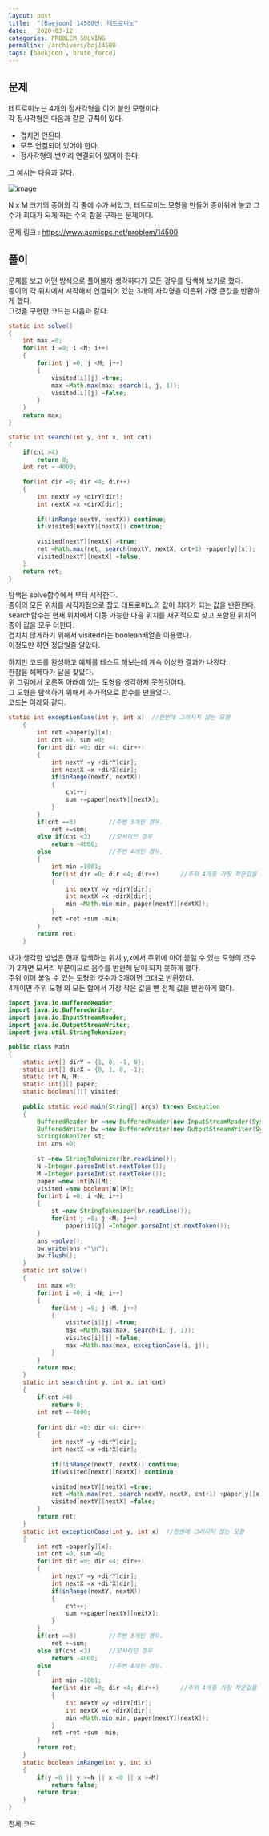 ```yaml
---
layout: post
title:  "[Baejoon] 14500번: 테트로미노"
date:   2020-03-12
categories: PROBLEM_SOLVING
permalink: /archivers/boj14500
tags: [baekjoon , brute_force]
---
```


## 문제

테트로미노는 4개의 정사각형을 이어 붙인 모형이다.   
각 정사각형은 다음과 같은 규칙이 있다.   
- 겹치면 안된다.   
- 모두 연결되어 있어야 한다.   
- 정사각형의 변끼리 연결되어 있어야 한다.   

그 예시는 다음과 같다.

![image](https://onlinejudgeimages.s3-ap-northeast-1.amazonaws.com/problem/14500/1.png)


N x M 크기의 종이의 각 줄에 수가 써있고, 테트로미노 모형을 만들어 종이위에 놓고 그 수가 최대가
되게 하는 수의 합을 구하는 문제이다. 


문제 링크 : <https://www.acmicpc.net/problem/14500>   


## 풀이
문제를 보고 어떤 방식으로 풀어볼까 생각하다가 모든 경우를 탐색해 보기로 했다.   
종이의 각 위치에서 시작해서 연결되어 있는 3개의 사각형을 이은뒤 가장 큰값을 반환하게 했다.   
그것을 구현한 코드는 다음과 같다.

~~~java
static int solve()
{
	int max =0;
	for(int i =0; i <N; i++)
	{
		for(int j =0; j <M; j++)
		{
			visited[i][j] =true;
			max =Math.max(max, search(i, j, 1));
			visited[i][j] =false;
		}
	}
	return max;
}

static int search(int y, int x, int cnt)
{
	if(cnt >4)
		return 0;
	int ret =-4000;
		
	for(int dir =0; dir <4; dir++)
	{
		int nextY =y +dirY[dir];
		int nextX =x +dirX[dir];
			
		if(!inRange(nextY, nextX)) continue;
		if(visited[nextY][nextX]) continue;
			
		visited[nextY][nextX] =true;
		ret =Math.max(ret, search(nextY, nextX, cnt+1) +paper[y][x]);
		visited[nextY][nextX] =false;
	}
	return ret;
}
~~~

탐색은 solve함수에서 부터 시작한다.   
종이의 모든 위치를 시작지점으로 잡고 테트로미노의 값이 최대가 되는 값을 반환한다.   
search함수는 현재 위치에서 이동 가능한 다음 위치를 재귀적으로 찾고 포함된 위치의 종이 값을 모두 더한다.   
겹치치 않게하기 위해서 visited라는 boolean배열을 이용했다.   
이정도만 하면 정답일줄 알았다.


하지만 코드를 완성하고 예제를 테스트 해보는데 계속 이상한 결과가 나왔다.   
한참을 헤메다가 답을 찾았다.   
위 그림에서 오른쪽 아래에 있는 도형을 생각하지 못한것이다.   
그 도형을 탐색하기 위해서 추가적으로 함수를 만들었다.   
코드는 아래와 같다.

~~~java
static int exceptionCase(int y, int x)	//한번에 그려지지 않는 모형
	{
		int ret =paper[y][x];
		int cnt =0, sum =0;
		for(int dir =0; dir <4; dir++)
		{
			int nextY =y +dirY[dir];
			int nextX =x +dirX[dir];
			if(inRange(nextY, nextX))
			{
				cnt++;
				sum +=paper[nextY][nextX];
			}
		}
		if(cnt ==3)			//주변 3개인 경우.
			ret +=sum;
		else if(cnt <3)		//모서리인 경우
			return -4000;
		else				//주변 4개인 경우.
		{
			int min =1001;
			for(int dir =0; dir <4; dir++)		//주위 4개중 가장 작은값을 빼줌.
			{
				int nextY =y +dirY[dir];
				int nextX =x +dirX[dir];
				min =Math.min(min, paper[nextY][nextX]);
			}
			ret =ret +sum -min;
		}
		return ret;
	}
~~~

내가 생각한 방법은 현재 탐색하는 위치 y,x에서 주위에 이어 붙일 수 있는 도형의 갯수가 2개면
모서리 부분이므로 음수를 반환해 답이 되지 못하게 했다.   
주위 이어 붙일 수 있는 도형의 갯수가 3개이면 그대로 반환했다.   
4개이면 주위 도형 의 모든 합에서 가장 작은 값을 뺀 전체 값을 반환하게 했다.


~~~java
import java.io.BufferedReader;
import java.io.BufferedWriter;
import java.io.InputStreamReader;
import java.io.OutputStreamWriter;
import java.util.StringTokenizer;

public class Main
{
	static int[] dirY = {1, 0, -1, 0};
	static int[] dirX = {0, 1, 0, -1};
	static int N, M;
	static int[][] paper;
	static boolean[][] visited;
	
	public static void main(String[] args) throws Exception
	{
		BufferedReader br =new BufferedReader(new InputStreamReader(System.in));
		BufferedWriter bw =new BufferedWriter(new OutputStreamWriter(System.out));
		StringTokenizer st;
		int ans =0;
		
		st =new StringTokenizer(br.readLine());
		N =Integer.parseInt(st.nextToken());
		M =Integer.parseInt(st.nextToken());
		paper =new int[N][M];
		visited =new boolean[N][M];
		for(int i =0; i <N; i++)
		{
			st =new StringTokenizer(br.readLine());
			for(int j =0; j <M; j++)
				paper[i][j] =Integer.parseInt(st.nextToken());
		}
		ans =solve();
		bw.write(ans +"\n");
		bw.flush();
	}
	static int solve()
	{
		int max =0;
		for(int i =0; i <N; i++)
		{
			for(int j =0; j <M; j++)
			{
				visited[i][j] =true;
				max =Math.max(max, search(i, j, 1));
				visited[i][j] =false;
				max =Math.max(max, exceptionCase(i, j));
			}
		}
		return max;
	}
	static int search(int y, int x, int cnt)
	{
		if(cnt >4)
			return 0;
		int ret =-4000;
		
		for(int dir =0; dir <4; dir++)
		{
			int nextY =y +dirY[dir];
			int nextX =x +dirX[dir];
			
			if(!inRange(nextY, nextX)) continue;
			if(visited[nextY][nextX]) continue;
			
			visited[nextY][nextX] =true;
			ret =Math.max(ret, search(nextY, nextX, cnt+1) +paper[y][x]);
			visited[nextY][nextX] =false;
		}
		return ret;
	}
	static int exceptionCase(int y, int x)	//한번에 그려지지 않는 모형
	{
		int ret =paper[y][x];
		int cnt =0, sum =0;
		for(int dir =0; dir <4; dir++)
		{
			int nextY =y +dirY[dir];
			int nextX =x +dirX[dir];
			if(inRange(nextY, nextX))
			{
				cnt++;
				sum +=paper[nextY][nextX];
			}
		}
		if(cnt ==3)			//주변 3개인 경우.
			ret +=sum;
		else if(cnt <3)		//모서리인 경우
			return -4000;
		else				//주변 4개인 경우.
		{
			int min =1001;
			for(int dir =0; dir <4; dir++)		//주위 4개중 가장 작은값을 빼줌.
			{
				int nextY =y +dirY[dir];
				int nextX =x +dirX[dir];
				min =Math.min(min, paper[nextY][nextX]);
			}
			ret =ret +sum -min;
		}
		return ret;
	}
	static boolean inRange(int y, int x)
	{
		if(y <0 || y >=N || x <0 || x >=M)
			return false;
		return true;
	}
}
~~~

전체 코드

